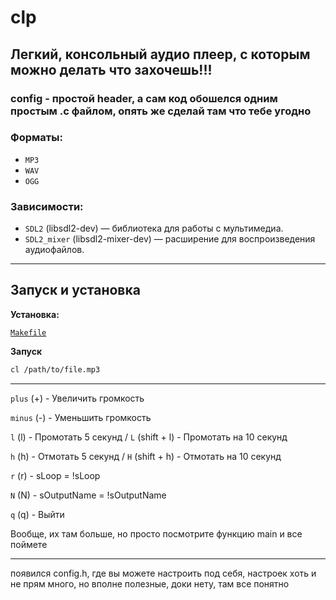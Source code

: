 # clp

## Легкий, консольный аудио плеер, с которым можно делать что захочешь!!! 
### config - простой header, а сам код обошелся одним простым .c файлом, опять же сделай там что тебе угодно

### Форматы:
- `MP3`
- `WAV`
- `OGG`

### Зависимости:

- `SDL2` (libsdl2-dev) — библиотека для работы с мультимедиа.
- `SDL2_mixer` (libsdl2-mixer-dev) — расширение для воспроизведения аудиофайлов.

___

## Запуск и установка
**Установка:**

[`Makefile`](Makefile)


**Запуск**

```bash
cl /path/to/file.mp3
```

___

`plus` (+) - Увеличить громкость 

`minus` (-) - Уменьшить громкость 

`l` (l) - Промотать 5 секунд   /    `L` (shift + l) - Промотать на 10 секунд

`h` (h) - Отмотать 5 секунд   /    `H` (shift + h) - Отмотать на 10 секунд

`r` (r) - sLoop = !sLoop

`N` (N) - sOutputName = !sOutputName 

`q` (q) - Выйти

Вообще, их там больше, но просто посмотрите функцию main и все поймете

___

появился config.h, где вы можете настроить под себя, настроек хоть и не прям много, но вполне полезные, доки нету, там все понятно

